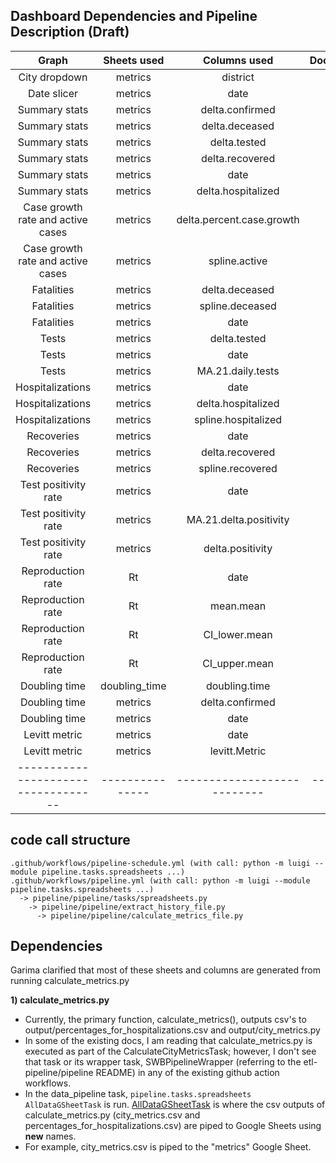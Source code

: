 
## Dashboard Dependencies and Pipeline Description (Draft)

|               Graph               |  Sheets used  |        Columns used       | Documented | Code                                      |
|:---------------------------------:|:-------------:|:-------------------------:|:----------:|:-----------------------------------------:|
|           City dropdown           |    metrics    |          district         |     n/a    |                                           |
|            Date slicer            |    metrics    |            date           |     n/a    |                                           |
|           Summary stats           |    metrics    |      delta.confirmed      |     n/a    |                                           |
|           Summary stats           |    metrics    |       delta.deceased      |     n/a    |                                           |
|           Summary stats           |    metrics    |        delta.tested       |     n/a    |                                           |
|           Summary stats           |    metrics    |      delta.recovered      |     n/a    |                                           |
|           Summary stats           |    metrics    |            date           |     n/a    |                                           |
|           Summary stats           |    metrics    |     delta.hospitalized    |     n/a    |                                           |
| Case growth rate and active cases |    metrics    | delta.percent.case.growth |     n/a    |                                           |
| Case growth rate and active cases |    metrics    |       spline.active       |     n/a    |                                           |
|             Fatalities            |    metrics    |       delta.deceased      |     n/a    |                                           |
|             Fatalities            |    metrics    |      spline.deceased      |     n/a    |                                           |
|             Fatalities            |    metrics    |            date           |     n/a    |                                           |
|               Tests               |    metrics    |        delta.tested       |     n/a    |                                           |
|               Tests               |    metrics    |            date           |     n/a    |                                           |
|               Tests               |    metrics    |     MA.21.daily.tests     |     n/a    |                                           |
|          Hospitalizations         |    metrics    |            date           |     n/a    |                                           |
|          Hospitalizations         |    metrics    |     delta.hospitalized    |     n/a    |                                           |
|          Hospitalizations         |    metrics    |    spline.hospitalized    |     n/a    |pipeline/pipeline/calculate_metrics_file.py|
|             Recoveries            |    metrics    |            date           |     n/a    |                                           |
|             Recoveries            |    metrics    |      delta.recovered      |     n/a    |                                           |
|             Recoveries            |    metrics    |      spline.recovered     |     n/a    |                                           |
|        Test positivity rate       |    metrics    |            date           |     n/a    |                                           |
|        Test positivity rate       |    metrics    |   MA.21.delta.positivity  |     n/a    |                                           |
|        Test positivity rate       |    metrics    |      delta.positivity     |     n/a    |                                           |
|         Reproduction rate         |       Rt      |            date           |     n/a    |                                           |
|         Reproduction rate         |       Rt      |         mean.mean         |     n/a    |                                           |
|         Reproduction rate         |       Rt      |       CI_lower.mean       |     n/a    |                                           |
|         Reproduction rate         |       Rt      |       CI_upper.mean       |     n/a    |                                           |
|           Doubling time           | doubling_time |       doubling.time       |     n/a    |                                           |
|           Doubling time           |    metrics    |      delta.confirmed      |     n/a    |                                           |
|           Doubling time           |    metrics    |            date           |     n/a    |                                           |
|           Levitt metric           |    metrics    |            date           |     n/a    |                                           |
|           Levitt metric           |    metrics    |       levitt.Metric       |     n/a    |                                           |
|-----------------------------------|---------------|---------------------------|------------|-------------------------------------------|

## code call structure
```
.github/workflows/pipeline-schedule.yml (with call: python -m luigi --module pipeline.tasks.spreadsheets ...)
.github/workflows/pipeline.yml (with call: python -m luigi --module pipeline.tasks.spreadsheets ...)
  -> pipeline/pipeline/tasks/spreadsheets.py
    -> pipeline/pipeline/extract_history_file.py
      -> pipeline/pipeline/calculate_metrics_file.py
```

## Dependencies 

Garima clarified that most of these sheets and columns are generated from running calculate_metrics.py


**1) calculate_metrics.py**
- Currently, the primary function, calculate_metrics(), outputs csv's to output/percentages_for_hospitalizations.csv and output/city_metrics.py
- In some of the existing docs, I am reading that calculate_metrics.py is executed as part of the CalculateCityMetricsTask; however, I don't see that task or its wrapper task, SWBPipelineWrapper (referring to the etl-pipeline/pipeline README) in any of the existing github action workflows. 
- In the data_pipeline task, `pipeline.tasks.spreadsheets AllDataGSheetTask` is run. [AllDataGSheetTask](https://github.com/swb-ief/etl-pipeline/blob/6e1096d0b170103504e68df71e4c849f2abe3188/pipeline/pipeline/tasks/spreadsheets.py#L32) is where the csv outputs of calculate_metrics.py (city_metrics.csv and percentages_for_hospitalizations.csv) are piped to Google Sheets using **new** names. 
- For example, city_metrics.csv is piped to the "metrics" Google Sheet. 




